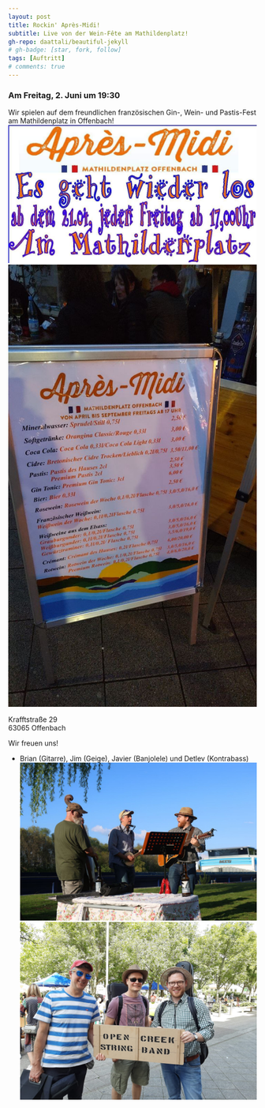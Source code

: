 ```yaml
---
layout: post
title: Rockin' Après-Midi!
subtitle: Live von der Wein-Fête am Mathildenplatz!
gh-repo: daattali/beautiful-jekyll
# gh-badge: [star, fork, follow]
tags: [Auftritt]
# comments: true
---
```


### Am Freitag, 2. Juni um 19:30

Wir spielen auf dem freundlichen französischen Gin-, Wein- und Pastis-Fest am Mathildenplatz in Offenbach!
![](/assets/img/apresMidi.jpg)
![](/assets/img/apresPreise.jpg)

Krafftstraße 29  
63065 Offenbach

Wir freuen uns!

- Brian (Gitarre), Jim (Geige), Javier (Banjolele) und Detlev (Kontrabass)
![](/assets/img/maindetlev.jpg)
![](/assets/img/opencreeksmiles.jpeg)